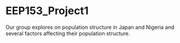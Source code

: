 # EEP153_Project1
Our group explores on population structure in Japan and Nigeria and several factors affecting their population structure.
